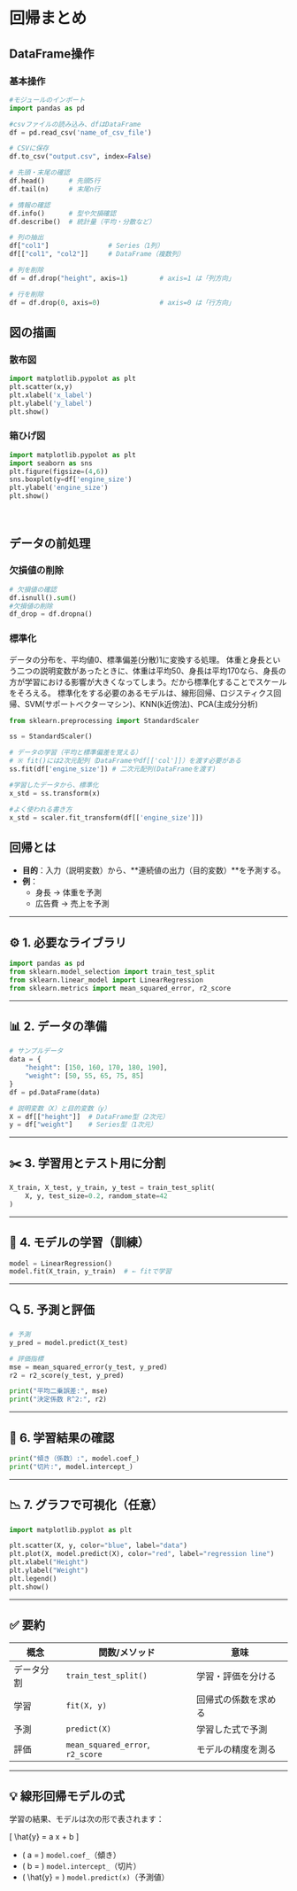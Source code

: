 # 回帰まとめ

## DataFrame操作
### 基本操作
``` python
#モジュールのインポート
import pandas as pd

#csvファイルの読み込み、dfはDataFrame
df = pd.read_csv('name_of_csv_file')

# CSVに保存
df.to_csv("output.csv", index=False)

# 先頭・末尾の確認
df.head()      # 先頭5行
df.tail(n)     # 末尾n行

# 情報の確認
df.info()      # 型や欠損確認
df.describe()  # 統計量（平均・分散など）

# 列の抽出
df["col1"]               # Series（1列）
df[["col1", "col2"]]     # DataFrame（複数列）

# 列を削除
df = df.drop("height", axis=1)        # axis=1 は「列方向」

# 行を削除
df = df.drop(0, axis=0)               # axis=0 は「行方向」
```

## 図の描画
### 散布図
```python
import matplotlib.pypolot as plt
plt.scatter(x,y)
plt.xlabel('x_label')
plt.ylabel('y_label')
plt.show()
```
### 箱ひげ図
```python
import matplotlib.pypolot as plt
import seaborn as sns
plt.figure(figsize=(4,6))
sns.boxplot(y=df['engine_size')
plt.ylabel('engine_size')
plt.show()
```
<br>

## データの前処理
### 欠損値の削除
```python
# 欠損値の確認
df.isnull().sum()
#欠損値の削除
df_drop = df.dropna()
```
### 標準化
データの分布を、平均値0、標準偏差(分散)1に変換する処理。
体重と身長という二つの説明変数があったときに、体重は平均50、身長は平均170なら、身長の方が学習における影響が大きくなってしまう。だから標準化することでスケールをそろえる。
標準化をする必要のあるモデルは、線形回帰、ロジスティクス回帰、SVM(サポートベクターマシン)、KNN(k近傍法)、PCA(主成分分析)
```python
from sklearn.preprocessing import StandardScaler

ss = StandardScaler()

# データの学習（平均と標準偏差を覚える）
# ※ fit()には2次元配列（DataFrameやdf[['col']]）を渡す必要がある
ss.fit(df['engine_size']) # 二次元配列(DataFrameを渡す)

#学習したデータから、標準化
x_std = ss.transform(x)

#よく使われる書き方
x_std = scaler.fit_transform(df[['engine_size']])
```



## 回帰とは
- **目的**：入力（説明変数）から、**連続値の出力（目的変数）**を予測する。
- **例**：
  - 身長 → 体重を予測  
  - 広告費 → 売上を予測  

---

## ⚙️ 1. 必要なライブラリ
```python
import pandas as pd
from sklearn.model_selection import train_test_split
from sklearn.linear_model import LinearRegression
from sklearn.metrics import mean_squared_error, r2_score
```

---

## 📊 2. データの準備
```python
# サンプルデータ
data = {
    "height": [150, 160, 170, 180, 190],
    "weight": [50, 55, 65, 75, 85]
}
df = pd.DataFrame(data)

# 説明変数（X）と目的変数（y）
X = df[["height"]]  # DataFrame型（2次元）
y = df["weight"]    # Series型（1次元）
```

---

## ✂️ 3. 学習用とテスト用に分割
```python
X_train, X_test, y_train, y_test = train_test_split(
    X, y, test_size=0.2, random_state=42
)
```

---

## 🧮 4. モデルの学習（訓練）
```python
model = LinearRegression()
model.fit(X_train, y_train)  # ← fitで学習
```

---

## 🔍 5. 予測と評価
```python
# 予測
y_pred = model.predict(X_test)

# 評価指標
mse = mean_squared_error(y_test, y_pred)
r2 = r2_score(y_test, y_pred)

print("平均二乗誤差:", mse)
print("決定係数 R^2:", r2)
```

---

## 🧩 6. 学習結果の確認
```python
print("傾き（係数）:", model.coef_)
print("切片:", model.intercept_)
```

---

## 📉 7. グラフで可視化（任意）
```python
import matplotlib.pyplot as plt

plt.scatter(X, y, color="blue", label="data")
plt.plot(X, model.predict(X), color="red", label="regression line")
plt.xlabel("Height")
plt.ylabel("Weight")
plt.legend()
plt.show()
```

---

## ✅ 要約

| 概念 | 関数/メソッド | 意味 |
|------|----------------|------|
| データ分割 | `train_test_split()` | 学習・評価を分ける |
| 学習 | `fit(X, y)` | 回帰式の係数を求める |
| 予測 | `predict(X)` | 学習した式で予測 |
| 評価 | `mean_squared_error`, `r2_score` | モデルの精度を測る |

---

## 💡 線形回帰モデルの式
学習の結果、モデルは次の形で表されます：

\[
\hat{y} = a x + b
\]

- \( a = \) `model.coef_`（傾き）
- \( b = \) `model.intercept_`（切片）
- \( \hat{y} = \) `model.predict(x)`（予測値）

